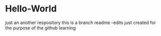 # Hello-World
just an another respository
this is a branch readme -edits 
just created for the purpose of the github learning

